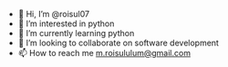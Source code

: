 - 👋 Hi, I’m @roisul07
- 👀 I’m interested in python
- 🌱 I’m currently learning python
- 💞️ I’m looking to collaborate on software development
- 📫 How to reach me m.roisululum@gmail.com

<!---
roisul07/roisul07 is a ✨ special ✨ repository because its `README.md` (this file) appears on your GitHub profile.
You can click the Preview link to take a look at your changes.
--->
